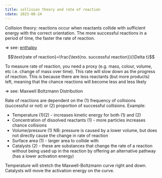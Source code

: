 ```yaml
---
title: collision theory and rate of reaction
cdate: 2023-08-24
---
```


Collision theory: reactions occur when reactants collide with sufficient energy with the correct orientation. The more successful reactions in a period of time, the faster the rate of reaction.

=> see: [enthalpy](/notes/enthalpy)

$$\text{rate of reaction}=\frac{\text{no. successful reaction}}{\Delta t}$$

To measure rate of reaction, you need a proxy (e.g. mass, colour, volume, etc i.e. change of mass over time). This rate will slow down as the progress of reaction. This is because there are less reactants (but more products) left, meaning that the chance reactions will become less and less likely

=> see: Maxwell Boltzmann Distribution

Rate of reactions are dependent on the (1) frequency of collisions (successful or not) or (2) proportion of successful collisions. Example:
- Temperature (1)(2) - increases kinetic energy for both (1) and (2)
- Concentration of dissolved reactants (1) - more particles increases chance collisions
- Volume/pressure (1) NB: pressure is caused by a lower volume, but does not directly cause the change in rate of reaction
- Surface area (1) - larger area to collide with
- Catalysts (2) - these are substances that change the rate of a reaction without being used up in the reaction by offering an alternative pathway (has a lower activation energy)

Temperature will stretch the Maxwell-Boltzmann curve right and down. Catalysts will move the activation energy on the curve.
